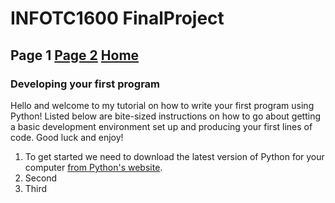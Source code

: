 # INFOTC1600 FinalProject
## Page 1 [Page 2](Page2.md) [Home](README.md)
### Developing your first program

Hello and welcome to my tutorial on how to write your first program using Python!
Listed below are bite-sized instructions on how to go about getting a basic development environment set up and producing your first lines of code. Good luck and enjoy!

1. To get started we need to download the latest version of Python for your computer [from Python's website](https://www.python.org/downloads).
2. Second
3. Third

